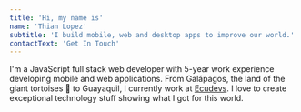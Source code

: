```yaml
---
title: 'Hi, my name is'
name: 'Thian Lopez'
subtitle: 'I build mobile, web and desktop apps to improve our world.'
contactText: 'Get In Touch'
---
```


I'm a JavaScript full stack web developer with 5-year work experience developing mobile and web applications. From Galápagos, the land of the giant tortoises 🐢 to Guayaquil, I currently work at [Ecudevs](https://www.ecudevs.com/). I love to create exceptional technology stuff showing what I got for this world.
